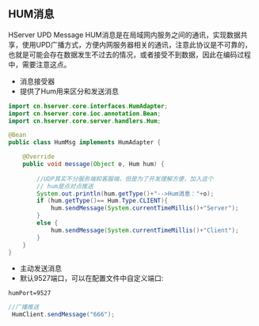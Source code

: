 ## **HUM消息**

HServer UPD Message HUM消息是在局域网内服务之间的通讯，实现数据共享，使用UPD广播方式，方便内网服务器相关的通讯，注意此协议是不可靠的，也就是可能会存在数据发生不过去的情况，或者接受不到数据，因此在编码过程中，需要注意这点。



- 消息接受器
- 提供了Hum用来区分和发送消息

```java
import cn.hserver.core.interfaces.HumAdapter;
import cn.hserver.core.ioc.annotation.Bean;
import cn.hserver.core.server.handlers.Hum;

@Bean
public class HumMsg implements HumAdapter {

    @Override
    public void message(Object o, Hum hum) {
        
        //UDP其实不分服务端和客服端，但是为了开发理解方便，加入这个
        // hum是点对点推送
        System.out.println(hum.getType()+"-->Hum消息："+o);
        if (hum.getType()== Hum.Type.CLIENT){
            hum.sendMessage(System.currentTimeMillis()+"Server");
        }
        else {
            hum.sendMessage(System.currentTimeMillis()+"Client");
        }
    }
}
```

- 主动发送消息
- 默认9527端口，可以在配置文件中自定义端口: 
```properties
humPort=9527
```
```java
//广播推送
 HumClient.sendMessage("666");
```
